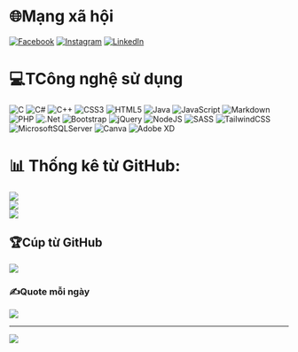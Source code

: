 
# 🌐Mạng xã hội
[![Facebook](https://img.shields.io/badge/Facebook-%231877F2.svg?logo=Facebook&logoColor=white)](https://facebook.com/https://www.facebook.com/linh.sama.50/) [![Instagram](https://img.shields.io/badge/Instagram-%23E4405F.svg?logo=Instagram&logoColor=white)](https://instagram.com/https://www.instagram.com/) [![LinkedIn](https://img.shields.io/badge/LinkedIn-%230077B5.svg?logo=linkedin&logoColor=white)](https://linkedin.com/in/https://www.linkedin.com/in/linh-l%C6%B0%C6%A1ng-679ba9275/) 

# 💻TCông nghệ sử dụng
![C](https://img.shields.io/badge/c-%2300599C.svg?style=for-the-badge&logo=c&logoColor=white) ![C#](https://img.shields.io/badge/c%23-%23239120.svg?style=for-the-badge&logo=c-sharp&logoColor=white) ![C++](https://img.shields.io/badge/c++-%2300599C.svg?style=for-the-badge&logo=c%2B%2B&logoColor=white) ![CSS3](https://img.shields.io/badge/css3-%231572B6.svg?style=for-the-badge&logo=css3&logoColor=white) ![HTML5](https://img.shields.io/badge/html5-%23E34F26.svg?style=for-the-badge&logo=html5&logoColor=white) ![Java](https://img.shields.io/badge/java-%23ED8B00.svg?style=for-the-badge&logo=java&logoColor=white) ![JavaScript](https://img.shields.io/badge/javascript-%23323330.svg?style=for-the-badge&logo=javascript&logoColor=%23F7DF1E) ![Markdown](https://img.shields.io/badge/markdown-%23000000.svg?style=for-the-badge&logo=markdown&logoColor=white) ![PHP](https://img.shields.io/badge/php-%23777BB4.svg?style=for-the-badge&logo=php&logoColor=white) ![.Net](https://img.shields.io/badge/.NET-5C2D91?style=for-the-badge&logo=.net&logoColor=white) ![Bootstrap](https://img.shields.io/badge/bootstrap-%23563D7C.svg?style=for-the-badge&logo=bootstrap&logoColor=white) ![jQuery](https://img.shields.io/badge/jquery-%230769AD.svg?style=for-the-badge&logo=jquery&logoColor=white) ![NodeJS](https://img.shields.io/badge/node.js-6DA55F?style=for-the-badge&logo=node.js&logoColor=white) ![SASS](https://img.shields.io/badge/SASS-hotpink.svg?style=for-the-badge&logo=SASS&logoColor=white) ![TailwindCSS](https://img.shields.io/badge/tailwindcss-%2338B2AC.svg?style=for-the-badge&logo=tailwind-css&logoColor=white) ![MicrosoftSQLServer](https://img.shields.io/badge/Microsoft%20SQL%20Sever-CC2927?style=for-the-badge&logo=microsoft%20sql%20server&logoColor=white) ![Canva](https://img.shields.io/badge/Canva-%2300C4CC.svg?style=for-the-badge&logo=Canva&logoColor=white) ![Adobe XD](https://img.shields.io/badge/Adobe%20XD-470137?style=for-the-badge&logo=Adobe%20XD&logoColor=#FF61F6)
# 📊 Thống kê từ GitHub:
![](https://github-readme-stats.vercel.app/api?username=lvlinh45&theme=radical&hide_border=false&include_all_commits=false&count_private=false)<br/>
![](https://github-readme-streak-stats.herokuapp.com/?user=lvlinh45&theme=radical&hide_border=false)<br/>
![](https://github-readme-stats.vercel.app/api/top-langs/?username=lvlinh45&theme=radical&hide_border=false&include_all_commits=false&count_private=false&layout=compact)

## 🏆Cúp từ GitHub
![](https://github-trophies.vercel.app/?username=lvlinh45&theme=radical&no-frame=false&no-bg=false&margin-w=4)

### ✍️Quote mỗi ngày
![](https://quotes-github-readme.vercel.app/api?type=horizontal&theme=radical)



---
[![](https://visitcount.itsvg.in/api?id=lvlinh45&icon=0&color=0)](https://visitcount.itsvg.in)
